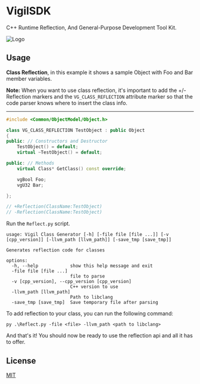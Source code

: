
# VigilSDK

C++ Runtime Reflection, And General-Purpose Development Tool Kit. 

![Logo](https://i.ibb.co/NtNPcHz/capybara-pfp.png)


## Usage

**Class Reflection**, in this example it shows a sample Object with Foo and Bar member variables. 

**Note:** When you want to use class reflection, it's important to add the +/- Reflection markers and the `VG_CLASS_REFLECTION` attribute marker so that the code parser knows where to insert the class info.
***
```cpp
#include <Common/ObjectModel/Object.h>

class VG_CLASS_REFLECTION TestObject : public Object
{
public: // Constructors and Destructor
    TestObject() = default;
    virtual ~TestObject() = default;

public: // Methods
    virtual Class* GetClass() const override;

    vgBool Foo;
    vgU32 Bar;

};

// +Reflection(ClassName:TestObject)
// -Reflection(ClassName:TestObject)
```

Run the `Reflect.py` script.
```
usage: Vigil Class Generator [-h] [-file file [file ...]] [-v [cpp_version]] [-llvm_path [llvm_path]] [-save_tmp [save_tmp]]

Generates reflection code for classes

options:
  -h, --help            show this help message and exit
  -file file [file ...]
                        file to parse
  -v [cpp_version], --cpp_version [cpp_version]
                        C++ version to use
  -llvm_path [llvm_path]
                        Path to libclang
  -save_tmp [save_tmp]  Save temporary file after parsing
```

To add reflection to your class, you can run the following command:
```
py .\Reflect.py -file <file> -llvm_path <path to libclang>
```

And that's it! You should now be ready to use the reflection api and all it has to offer.
## License

[MIT](https://choosealicense.com/licenses/mit/)

